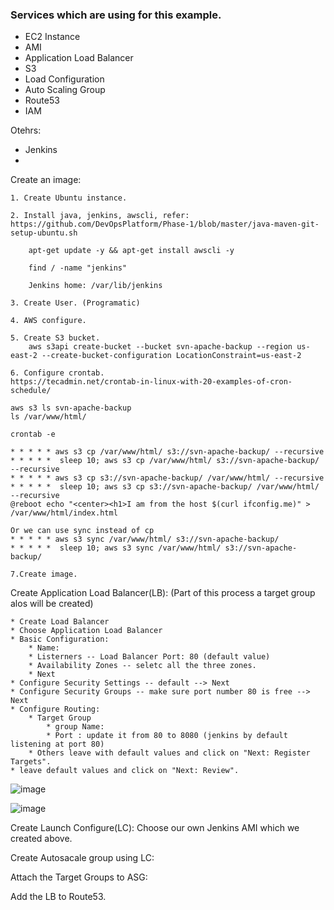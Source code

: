 ### Services which are using for this example.

* EC2 Instance
* AMI
* Application Load Balancer
* S3
* Load Configuration
* Auto Scaling Group
* Route53
* IAM

Otehrs:

* Jenkins
* 


Create an image:

	1. Create Ubuntu instance.

	2. Install java, jenkins, awscli, refer: https://github.com/DevOpsPlatform/Phase-1/blob/master/java-maven-git-setup-ubuntu.sh

		apt-get update -y && apt-get install awscli -y

		find / -name "jenkins"
		
		Jenkins home: /var/lib/jenkins

	3. Create User. (Programatic)

	4. AWS configure.

	5. Create S3 bucket.
		aws s3api create-bucket --bucket svn-apache-backup --region us-east-2 --create-bucket-configuration LocationConstraint=us-east-2

	6. Configure crontab.
	https://tecadmin.net/crontab-in-linux-with-20-examples-of-cron-schedule/

	aws s3 ls svn-apache-backup
	ls /var/www/html/

	crontab -e

	* * * * * aws s3 cp /var/www/html/ s3://svn-apache-backup/ --recursive
	* * * * *  sleep 10; aws s3 cp /var/www/html/ s3://svn-apache-backup/ --recursive
	* * * * * aws s3 cp s3://svn-apache-backup/ /var/www/html/ --recursive
	* * * * *  sleep 10; aws s3 cp s3://svn-apache-backup/ /var/www/html/ --recursive
	@reboot echo "<center><h1>I am from the host $(curl ifconfig.me)" > /var/www/html/index.html

	Or we can use sync instead of cp
	* * * * * aws s3 sync /var/www/html/ s3://svn-apache-backup/
	* * * * *  sleep 10; aws s3 sync /var/www/html/ s3://svn-apache-backup/

	7.Create image.


Create Application Load Balancer(LB): (Part of this process a target group alos will be created)

	* Create Load Balancer
	* Choose Application Load Balancer
	* Basic Configuration:
		* Name: 
		* Listerners -- Load Balancer Port: 80 (default value)
		* Availability Zones -- seletc all the three zones. 
		* Next
	* Configure Security Settings -- default --> Next
	* Configure Security Groups -- make sure port number 80 is free --> Next
	* Configure Routing:
		* Target Group
			* group Name:
			* Port : update it from 80 to 8080 (jenkins by default listening at port 80)
		* Others leave with default values and click on "Next: Register Targets".
	* leave default values and click on "Next: Review".
			
![image](https://user-images.githubusercontent.com/24622526/49213006-52fc5c00-f3e9-11e8-9457-cdeaeca93a33.png)

![image](https://user-images.githubusercontent.com/24622526/49213087-7aebbf80-f3e9-11e8-8c7a-6806b668d41f.png)

Create Launch Configure(LC): Choose our own Jenkins AMI which we created above.

Create Autosacale group using LC:

Attach the Target Groups to ASG:

Add the LB to Route53.
